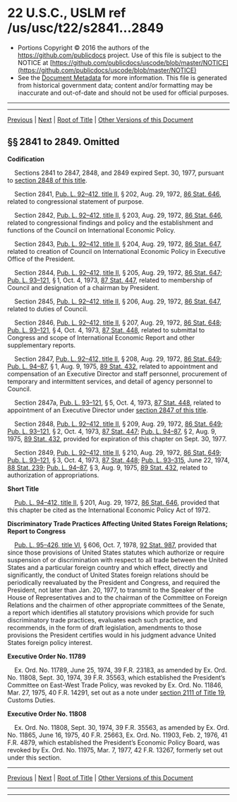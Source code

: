 ---
---

# 22 U.S.C., USLM ref /us/usc/t22/s2841...2849

* Portions Copyright © 2016 the authors of the https://github.com/publicdocs project.
  Use of this file is subject to the NOTICE at [https://github.com/publicdocs/uscode/blob/master/NOTICE](https://github.com/publicdocs/uscode/blob/master/NOTICE)
* See the [Document Metadata](././../../../..//README.md) for more information.
  This file is generated from historical government data; content and/or formatting may be inaccurate and out-of-date and should not be used for official purposes.

----------
----------

[Previous](./../../../..//us/usc/t22/ch42/m__us_usc_t22_ch42.md) | [Next](./../../../..//us/usc/t22/ch43/m__us_usc_t22_ch43.md) | [Root of Title](./../../../../) | [Other Versions of this Document](https://publicdocs.github.io/go/links?ns=uslm&ref=%2Fus%2Fusc%2Ft22%2Fs2841...2849)

## §§ 2841 to 2849. Omitted

 __Codification__ 

    Sections 2841 to 2847, 2848, and 2849 expired Sept. 30, 1977, pursuant to [section 2848 of this title][/us/usc/t22/s2848].

    Section 2841, [Pub. L. 92–412, title II][/us/pl/92/412/tII], § 202, Aug. 29, 1972, [86 Stat. 646][/us/stat/86/646], related to congressional statement of purpose.

    Section 2842, [Pub. L. 92–412, title II][/us/pl/92/412/tII], § 203, Aug. 29, 1972, [86 Stat. 646][/us/stat/86/646], related to congressional findings and policy and the establishment and functions of the Council on International Economic Policy.

    Section 2843, [Pub. L. 92–412, title II][/us/pl/92/412/tII], § 204, Aug. 29, 1972, [86 Stat. 647][/us/stat/86/647], related to creation of Council on International Economic Policy in Executive Office of the President.

    Section 2844, [Pub. L. 92–412, title II][/us/pl/92/412/tII], § 205, Aug. 29, 1972, [86 Stat. 647][/us/stat/86/647]; [Pub. L. 93–121][/us/pl/93/121], § 1, Oct. 4, 1973, [87 Stat. 447][/us/stat/87/447], related to membership of Council and designation of a chairman by President.

    Section 2845, [Pub. L. 92–412, title II][/us/pl/92/412/tII], § 206, Aug. 29, 1972, [86 Stat. 647][/us/stat/86/647], related to duties of Council.

    Section 2846, [Pub. L. 92–412, title II][/us/pl/92/412/tII], § 207, Aug. 29, 1972, [86 Stat. 648][/us/stat/86/648]; [Pub. L. 93–121][/us/pl/93/121], § 4, Oct. 4, 1973, [87 Stat. 448][/us/stat/87/448], related to submittal to Congress and scope of International Economic Report and other supplementary reports.

    Section 2847, [Pub. L. 92–412, title II][/us/pl/92/412/tII], § 208, Aug. 29, 1972, [86 Stat. 649][/us/stat/86/649]; [Pub. L. 94–87][/us/pl/94/87], § 1, Aug. 9, 1975, [89 Stat. 432][/us/stat/89/432], related to appointment and compensation of an Executive Director and staff personnel, procurement of temporary and intermittent services, and detail of agency personnel to Council.

    Section 2847a, [Pub. L. 93–121][/us/pl/93/121], § 5, Oct. 4, 1973, [87 Stat. 448][/us/stat/87/448], related to appointment of an Executive Director under [section 2847 of this title][/us/usc/t22/s2847].

    Section 2848, [Pub. L. 92–412, title II][/us/pl/92/412/tII], § 209, Aug. 29, 1972, [86 Stat. 649][/us/stat/86/649]; [Pub. L. 93–121][/us/pl/93/121], § 2, Oct. 4, 1973, [87 Stat. 447][/us/stat/87/447]; [Pub. L. 94–87][/us/pl/94/87], § 2, Aug. 9, 1975, [89 Stat. 432][/us/stat/89/432], provided for expiration of this chapter on Sept. 30, 1977.

    Section 2849, [Pub. L. 92–412, title II][/us/pl/92/412/tII], § 210, Aug. 29, 1972, [86 Stat. 649][/us/stat/86/649]; [Pub. L. 93–121][/us/pl/93/121], § 3, Oct. 4, 1973, [87 Stat. 448][/us/stat/87/448]; [Pub. L. 93–315][/us/pl/93/315], June 22, 1974, [88 Stat. 239][/us/stat/88/239]; [Pub. L. 94–87][/us/pl/94/87], § 3, Aug. 9, 1975, [89 Stat. 432][/us/stat/89/432], related to authorization of appropriations.

 __Short Title__ 

    [Pub. L. 94–412, title II][/us/pl/94/412/tII], § 201, Aug. 29, 1972, [86 Stat. 646][/us/stat/86/646], provided that this chapter be cited as the International Economic Policy Act of 1972.

 __Discriminatory Trade Practices Affecting United States Foreign Relations; Report to Congress__ 

    [Pub. L. 95–426, title VI][/us/pl/95/426/tVI], § 606, Oct. 7, 1978, [92 Stat. 987][/us/stat/92/987], provided that since those provisions of United States statutes which authorize or require suspension of or discrimination with respect to all trade between the United States and a particular foreign country and which effect, directly and significantly, the conduct of United States foreign relations should be periodically reevaluated by the President and Congress, and required the President, not later than Jan. 20, 1977, to transmit to the Speaker of the House of Representatives and to the chairman of the Committee on Foreign Relations and the chairmen of other appropriate committees of the Senate, a report which identifies all statutory provisions which provide for such discriminatory trade practices, evaluates each such practice, and recommends, in the form of draft legislation, amendments to those provisions the President certifies would in his judgment advance United States foreign policy interest.

 __Executive Order No. 11789__ 

    Ex. Ord. No. 11789, June 25, 1974, 39 F.R. 23183, as amended by Ex. Ord. No. 11808, Sept. 30, 1974, 39 F.R. 35563, which established the President’s Committee on East-West Trade Policy, was revoked by Ex. Ord. No. 11846, Mar. 27, 1975, 40 F.R. 14291, set out as a note under [section 2111 of Title 19][/us/usc/t19/s2111], Customs Duties.

 __Executive Order No. 11808__ 

    Ex. Ord. No. 11808, Sept. 30, 1974, 39 F.R. 35563, as amended by Ex. Ord. No. 11865, June 16, 1975, 40 F.R. 25663, Ex. Ord. No. 11903, Feb. 2, 1976, 41 F.R. 4879, which established the President’s Economic Policy Board, was revoked by Ex. Ord. No. 11975, Mar. 7, 1977, 42 F.R. 13267, formerly set out under this section.

----------

[Previous](./../../../..//us/usc/t22/ch42/m__us_usc_t22_ch42.md) | [Next](./../../../..//us/usc/t22/ch43/m__us_usc_t22_ch43.md) | [Root of Title](./../../../../) | [Other Versions of this Document](https://publicdocs.github.io/go/links?ns=uslm&ref=%2Fus%2Fusc%2Ft22%2Fs2841...2849)

----------
----------

[/us/usc/t22/s2848]: https://publicdocs.github.io/go/links?ns=uslm&ref=%2Fus%2Fusc%2Ft22%2Fs2848
[/us/pl/92/412/tII]: https://publicdocs.github.io/go/links?ns=uslm&ref=%2Fus%2Fpl%2F92%2F412%2FtII
[/us/stat/86/646]: https://publicdocs.github.io/go/links?ns=uslm&ref=%2Fus%2Fstat%2F86%2F646
[/us/pl/92/412/tII]: https://publicdocs.github.io/go/links?ns=uslm&ref=%2Fus%2Fpl%2F92%2F412%2FtII
[/us/stat/86/646]: https://publicdocs.github.io/go/links?ns=uslm&ref=%2Fus%2Fstat%2F86%2F646
[/us/pl/92/412/tII]: https://publicdocs.github.io/go/links?ns=uslm&ref=%2Fus%2Fpl%2F92%2F412%2FtII
[/us/stat/86/647]: https://publicdocs.github.io/go/links?ns=uslm&ref=%2Fus%2Fstat%2F86%2F647
[/us/pl/92/412/tII]: https://publicdocs.github.io/go/links?ns=uslm&ref=%2Fus%2Fpl%2F92%2F412%2FtII
[/us/stat/86/647]: https://publicdocs.github.io/go/links?ns=uslm&ref=%2Fus%2Fstat%2F86%2F647
[/us/pl/93/121]: https://publicdocs.github.io/go/links?ns=uslm&ref=%2Fus%2Fpl%2F93%2F121
[/us/stat/87/447]: https://publicdocs.github.io/go/links?ns=uslm&ref=%2Fus%2Fstat%2F87%2F447
[/us/pl/92/412/tII]: https://publicdocs.github.io/go/links?ns=uslm&ref=%2Fus%2Fpl%2F92%2F412%2FtII
[/us/stat/86/647]: https://publicdocs.github.io/go/links?ns=uslm&ref=%2Fus%2Fstat%2F86%2F647
[/us/pl/92/412/tII]: https://publicdocs.github.io/go/links?ns=uslm&ref=%2Fus%2Fpl%2F92%2F412%2FtII
[/us/stat/86/648]: https://publicdocs.github.io/go/links?ns=uslm&ref=%2Fus%2Fstat%2F86%2F648
[/us/pl/93/121]: https://publicdocs.github.io/go/links?ns=uslm&ref=%2Fus%2Fpl%2F93%2F121
[/us/stat/87/448]: https://publicdocs.github.io/go/links?ns=uslm&ref=%2Fus%2Fstat%2F87%2F448
[/us/pl/92/412/tII]: https://publicdocs.github.io/go/links?ns=uslm&ref=%2Fus%2Fpl%2F92%2F412%2FtII
[/us/stat/86/649]: https://publicdocs.github.io/go/links?ns=uslm&ref=%2Fus%2Fstat%2F86%2F649
[/us/pl/94/87]: https://publicdocs.github.io/go/links?ns=uslm&ref=%2Fus%2Fpl%2F94%2F87
[/us/stat/89/432]: https://publicdocs.github.io/go/links?ns=uslm&ref=%2Fus%2Fstat%2F89%2F432
[/us/pl/93/121]: https://publicdocs.github.io/go/links?ns=uslm&ref=%2Fus%2Fpl%2F93%2F121
[/us/stat/87/448]: https://publicdocs.github.io/go/links?ns=uslm&ref=%2Fus%2Fstat%2F87%2F448
[/us/usc/t22/s2847]: https://publicdocs.github.io/go/links?ns=uslm&ref=%2Fus%2Fusc%2Ft22%2Fs2847
[/us/pl/92/412/tII]: https://publicdocs.github.io/go/links?ns=uslm&ref=%2Fus%2Fpl%2F92%2F412%2FtII
[/us/stat/86/649]: https://publicdocs.github.io/go/links?ns=uslm&ref=%2Fus%2Fstat%2F86%2F649
[/us/pl/93/121]: https://publicdocs.github.io/go/links?ns=uslm&ref=%2Fus%2Fpl%2F93%2F121
[/us/stat/87/447]: https://publicdocs.github.io/go/links?ns=uslm&ref=%2Fus%2Fstat%2F87%2F447
[/us/pl/94/87]: https://publicdocs.github.io/go/links?ns=uslm&ref=%2Fus%2Fpl%2F94%2F87
[/us/stat/89/432]: https://publicdocs.github.io/go/links?ns=uslm&ref=%2Fus%2Fstat%2F89%2F432
[/us/pl/92/412/tII]: https://publicdocs.github.io/go/links?ns=uslm&ref=%2Fus%2Fpl%2F92%2F412%2FtII
[/us/stat/86/649]: https://publicdocs.github.io/go/links?ns=uslm&ref=%2Fus%2Fstat%2F86%2F649
[/us/pl/93/121]: https://publicdocs.github.io/go/links?ns=uslm&ref=%2Fus%2Fpl%2F93%2F121
[/us/stat/87/448]: https://publicdocs.github.io/go/links?ns=uslm&ref=%2Fus%2Fstat%2F87%2F448
[/us/pl/93/315]: https://publicdocs.github.io/go/links?ns=uslm&ref=%2Fus%2Fpl%2F93%2F315
[/us/stat/88/239]: https://publicdocs.github.io/go/links?ns=uslm&ref=%2Fus%2Fstat%2F88%2F239
[/us/pl/94/87]: https://publicdocs.github.io/go/links?ns=uslm&ref=%2Fus%2Fpl%2F94%2F87
[/us/stat/89/432]: https://publicdocs.github.io/go/links?ns=uslm&ref=%2Fus%2Fstat%2F89%2F432
[/us/pl/94/412/tII]: https://publicdocs.github.io/go/links?ns=uslm&ref=%2Fus%2Fpl%2F94%2F412%2FtII
[/us/stat/86/646]: https://publicdocs.github.io/go/links?ns=uslm&ref=%2Fus%2Fstat%2F86%2F646
[/us/pl/95/426/tVI]: https://publicdocs.github.io/go/links?ns=uslm&ref=%2Fus%2Fpl%2F95%2F426%2FtVI
[/us/stat/92/987]: https://publicdocs.github.io/go/links?ns=uslm&ref=%2Fus%2Fstat%2F92%2F987
[/us/usc/t19/s2111]: https://publicdocs.github.io/go/links?ns=uslm&ref=%2Fus%2Fusc%2Ft19%2Fs2111


